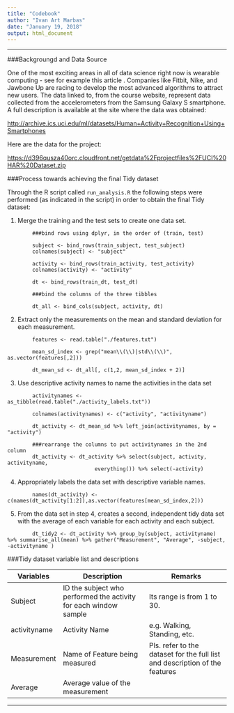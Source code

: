 ```yaml
---
title: "Codebook"
author: "Ivan Art Marbas"
date: "January 19, 2018"
output: html_document
---
```




*******

###Backgroungd and Data Source

One of the most exciting areas in all of data science right now is wearable computing - see for example this article . Companies like Fitbit, Nike, and Jawbone Up are racing to develop the most advanced algorithms to attract new users. The data linked to, from the course website, represent data collected from the accelerometers from the Samsung Galaxy S smartphone. A full description is available at the site where the data was obtained:

<http://archive.ics.uci.edu/ml/datasets/Human+Activity+Recognition+Using+Smartphones>

Here are the data for the project:

<https://d396qusza40orc.cloudfront.net/getdata%2Fprojectfiles%2FUCI%20HAR%20Dataset.zip>

###Process towards achieving the final Tidy dataset

Through the R script called `run_analysis.R` the following steps were performed (as indicated in the script) in order to obtain the final Tidy dataset:

1. Merge the training and the test sets to create one data set.

```
        ###bind rows using dplyr, in the order of (train, test)
            
        subject <- bind_rows(train_subject, test_subject)
        colnames(subject) <- "subject"
            
        activity <- bind_rows(train_activity, test_activity)
        colnames(activity) <- "activity"
            
        dt <- bind_rows(train_dt, test_dt)
        
        ###bind the columns of the three tibbles
            
        dt_all <- bind_cols(subject, activity, dt)
```

2. Extract only the measurements on the mean and standard deviation for each measurement.
```
        features <- read.table("./features.txt")
        
        mean_sd_index <- grep("mean\\(\\)|std\\(\\)", as.vector(features[,2]))
        
        dt_mean_sd <- dt_all[, c(1,2, mean_sd_index + 2)]
```

3. Use descriptive activity names to name the activities in the data set
```
        activitynames <- as_tibble(read.table("./activity_labels.txt"))
        
        colnames(activitynames) <- c("activity", "activityname")
        
        dt_activity <- dt_mean_sd %>% left_join(activitynames, by = "activity")
        
        ###rearrange the columns to put activitynames in the 2nd column
        dt_activity <- dt_activity %>% select(subject, activity, activityname, 
                            everything()) %>% select(-activity)
```
4. Appropriately labels the data set with descriptive variable names.
```
        names(dt_activity) <- c(names(dt_activity[1:2]),as.vector(features[mean_sd_index,2]))
```
5. From the data set in step 4, creates a second, independent tidy data set with the average of each variable for each activity and each subject.
```
        dt_tidy2 <- dt_activity %>% group_by(subject, activityname) %>% summarise_all(mean) %>% gather("Measurement", "Average", -subject, -activityname )
```


###Tidy dataset variable list and descriptions

Variables     | Description    | Remarks
------------- | -------------  | -------------
Subject       | ID the subject who performed the activity for each window sample  | Its range is from 1 to 30.
activityname  | Activity Name  | e.g. Walking, Standing, etc.
Measurement   | Name of Feature being measured  | Pls. refer to the dataset for the full list and description of the features
Average       | Average value of the measurement  | 



******
